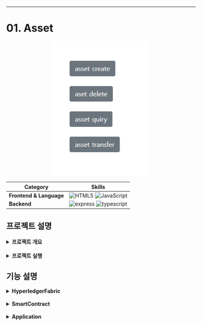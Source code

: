 - - -
# 01. Asset
<div align="center">
    <img  style="width: 50%" src="../docs/img/hyperledgerfabric/hyperledgerfabric-asset-1.png">
   
   <br>

   | **Category** |**Skills**| 
   |-------------|---------|
   |**Frontend & Language**| ![HTML5](https://img.shields.io/badge/html-E34F26?style=for-the-badge&logo=html5&logoColor=white) ![JavaScript](https://img.shields.io/badge/javascript-F7DF1E?style=for-the-badge&logo=javascript&logoColor=white)
   |**Backend**| ![express](https://img.shields.io/badge/express-339933?style=for-the-badge&logo=express&logoColor=white) ![typescript](https://img.shields.io/badge/hyperledgerFabric-3178C6?style=for-the-badge&logo=hyperledgerFabric&logoColor=white)

</div>

## 프로젝트 설명
<details>
	<summary><b> 프로젝트 개요</b></summary>
    <ul>
        <li>
        HyperLedgerFabric, NodeJS express, Javascript, HTML을 사용해 단순한 asset데이터에 대한 DApp 구축
        </li>
    </ul>
</details>
<br>
<details>
	<summary><b> 프로젝트 실행</b></summary>

```bash
# prerequisites
# curl
Ubuntu 18.04.5, virtualmachine
sudo apt-get update
sudo apt-get install curl
if err-> sudo reboot -> try again
curl --version
# docker
sudo apt install docker.io docker-compose -y
sudo apt-get install software-properties-common
sudo usermod -aG docker $USER
echo $USER
reboot
docker version
docker-compose version
# NodeJs
sudo apt-get install build-essential libssl-dev -y
curl -OL https://raw.githubusercontent.com/nvm-sh/nvm/v0.38.0/install.sh | bash
bash install.sh
source .profile
nvm install v8
node -v
npm -v
# go
curl -OL https://golang.org/dl/go1.12.17.linux-amd64.tar.gz
tar -xvf go1.12.17.linux-amd64.tar.gz
sudo mv go /usr/local
gedit .profile
# add under two lines in last
export GOPATH=~/go
export PATH=$PATH:/usr/local/go/bin:$GOPATH/bin:~/fabric-samples/bin
source .profile
echo $PATH
go version
# python, git, vsc
sudo apt install -y python
sudo apt install -y git
install vsc, go, docker extension
# hyperledgerfabric
curl -sSL http://bit.ly/2ysbOFE | bash -s -- 1.4.12 1.4.9 0.4.22
```
```bash
# execution
clone repo
# network
spec : 3 org(each have 1 peer) 1 ca(artificial) 1 order
cd network
./teardown.sh
./generate.sh
./start.sh
# chaincode install, instsantiate, test
go build
# if err try underlines
# go get -u "github.com/hyperledger/fabric/chaincode/shim"
 cd $GOPATH cd src/github.com/hyperledger/fabric
git checkout tags/v1.4.10
./cc.sh
./testasset.sh
# application
cd application
npm install
node enrollAdmin.js
node registerUser.js
node server.js
connect to localhost:8080
check asset localhost:5984/_utils
```

</details>

## 기능 설명
<details>
	<summary><b> HyperledgerFabric</b></summary>
    <ul>
        <li>v1.x 사용, 3 org(each have 1 peer) 1 ca(cryptogen) 1 order
        </li>
        <li>로컬호스트 도커 가상 환경, 인증서들(msp)는 cryptogen으로 임의생성
        </li>
    </ul>
</details>
<br>
<details>
	<summary><b> SmartContract</b></summary>
    <ul>
        <li>init, invoke
        </li>
         <li> set: 원장에 저장할 asset데이터 생성(asset 소유자 id, asset 값)
        </li>
         <li> get: 원장에 저장된 asset데이터 조회
        </li>
         <li> update: 원장에 저장된 asset 데이터를 수정
        </li>
        <li>delete: 원장에 저장된 asset 데이터를 삭제
        </li>
         <li>gethistory: asset 소유자 id별 트랜잭션 기록 조회
        </li>
    </ul>
</details>
<br>
<details>
	<summary><b> Application</b></summary>
    <ul>
        <li>Node.js express 사용, 하이퍼레저 패브릭 네트워크 연동
        </li>
        <li>html view, 스마트 컨트랙트 별 restapi
        </li>
    </ul>
</details>

<!-- - - -

<br>

- - - -->